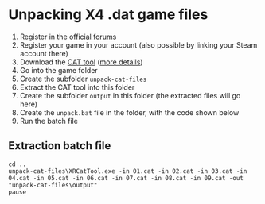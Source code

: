 # Unpacking X4 .dat game files

1) Register in the [official forums](https://forum.egosoft.com/)
2) Register your game in your account (also possible by linking your Steam account there)
3) Download the [CAT tool](https://www.egosoft.com/download/x_rebirth/bonus_en.php?download=589) ([more details](https://forum.egosoft.com/viewtopic.php?f=181&t=402452))
4) Go into the game folder
5) Create the subfolder `unpack-cat-files`
7) Extract the CAT tool into this folder
8) Create the subfolder `output` in this folder (the extracted files will go here)
9) Create the `unpack.bat` file in the folder, with the code shown below
10) Run the batch file

## Extraction batch file

```
cd ..
unpack-cat-files\XRCatTool.exe -in 01.cat -in 02.cat -in 03.cat -in 04.cat -in 05.cat -in 06.cat -in 07.cat -in 08.cat -in 09.cat -out "unpack-cat-files\output"
pause
```

